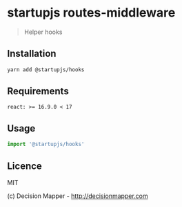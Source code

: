# startupjs routes-middleware
> Helper hooks

## Installation

```sh
yarn add @startupjs/hooks
```

## Requirements

```
react: >= 16.9.0 < 17
```

## Usage

```js
import '@startupjs/hooks'
```

## Licence

MIT

(c) Decision Mapper - http://decisionmapper.com

